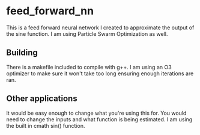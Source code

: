 # feed_forward_nn
This is a feed forward neural network I created to approximate the output of the sine function. I am using Particle Swarm Optimization as well.
## Building
There is a makefile included to compile with g++. I am using an O3 optimizer to make sure it won't take too long ensuring enough iterations are ran.
## Other applications
It would be easy enough to change what you're using this for. You would need to change the inputs and what function is being estimated. I am using the built in cmath sin() function.
